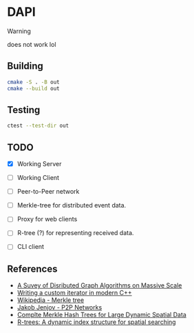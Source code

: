 # DAPI

>[!WARNING]
>does not work lol

## Building

```sh
cmake -S . -B out
cmake --build out
```

## Testing

```sh
ctest --test-dir out
```


## TODO

- [x] Working Server
- [ ] Working Client
- [ ] Peer-to-Peer network
- [ ] Merkle-tree for distributed event data.
- [ ] Proxy for web clients
- [ ] R-tree (?) for representing received data.
- [ ] CLI client


## References

- [A Suvey of Disributed Graph Algorithms on Massive Scale](https://arxiv.org/abs/2404.06037)
- [Writing a custom iterator in modern C++](https://www.internalpointers.com/post/writing-custom-iterators-modern-cpp)
- [Wikipedia - Merkle tree](https://en.wikipedia.org/wiki/Merkle_tree)
- [Jakob Jenjov - P2P Networks](https://leanpub.com/p2p-networks)
- [Complte Merkle Hash Trees for Large Dynamic Spatial Data](https://ieeexplore.ieee.org/document/9071394)
- [R-trees: A dynamic index structure for spatial searching](https://dl.acm.org/doi/10.1145/971697.602266)

